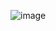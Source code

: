 ![image](https://user-images.githubusercontent.com/37501487/205323783-bb6e7e57-3c8b-4487-a847-8156d32a0ef3.png)
